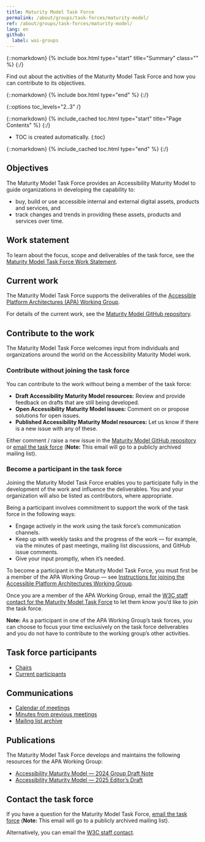 ```yaml
---
title: Maturity Model Task Force
permalink: /about/groups/task-forces/maturity-model/
ref: /about/groups/task-forces/maturity-model/
lang: en
github:
  label: wai-groups
---
```


{::nomarkdown}
{% include box.html type="start" title="Summary" class="" %}
{:/}

Find out about the activities of the Maturity Model Task Force and how you can contribute to its objectives.

{::nomarkdown}
{% include box.html type="end" %}
{:/}

{::options toc_levels="2..3" /}

{::nomarkdown}
{% include_cached toc.html type="start" title="Page Contents" %}
{:/}

-   TOC is created automatically.
{:toc}

{::nomarkdown}
{% include_cached toc.html type="end" %}
{:/}

## Objectives

The Maturity Model Task Force provides an Accessibility Maturity Model to guide organizations in developing the capability to:

- buy, build or use accessible internal and external digital assets, products and services, and
- track changes and trends in providing these assets, products and services over time.

## Work statement

To learn about the focus, scope and deliverables of the task force, see the [Maturity Model Task Force Work Statement](/about/groups/task-forces/maturity-model/work-statement/).

## Current work

The Maturity Model Task Force supports the deliverables of the [Accessible Platform Architectures (APA) Working Group](/about/groups/apawg/).

For details of the current work, see the [Maturity Model GitHub repository](https://github.com/w3c/maturity-model/).

## Contribute to the work

The Maturity Model Task Force welcomes input from individuals and organizations around the world on the Accessibility Maturity Model work.

### Contribute without joining the task force

You can contribute to the work without being a member of the task force:

- **Draft Accessibility Maturity Model resources:** Review and provide feedback on drafts that are still being developed.
- **Open Accessibility Maturity Model issues:** Comment on or propose solutions for open issues.
- **Published Accessibility Maturity Model resources:** Let us know if there is a new issue with any of these.

Either comment / raise a new issue in the [Maturity Model GitHub repository](https://github.com/w3c/maturity-model/issues) or [email the task force](mailto:public-maturity@w3.org) (**Note:** This email will go to a publicly archived mailing list).

### Become a participant in the task force

Joining the Maturity Model Task Force enables you to participate fully in the development of the work and influence the deliverables. You and your organization will also be listed as contributors, where appropriate.

Being a participant involves commitment to support the work of the task force in the following ways:

* Engage actively in the work using the task force’s communication channels.
* Keep up with weekly tasks and the progress of the work &mdash; for example, via the minutes of past meetings, mailing list discussions, and GitHub issue comments.
* Give your input promptly, when it’s needed.

To become a participant in the Maturity Model Task Force, you must first be a member of the APA Working Group &mdash; see [Instructions for joining the Accessible Platform Architectures Working Group](https://www.w3.org/groups/wg/apa/instructions/).

Once you are a member of the APA Working Group, email the [W3C staff contact for the Maturity Model Task Force](https://www.w3.org/groups/tf/maturity/participants/#staff) to let them know you’d like to join the task force.

**Note:** As a participant in one of the APA Working Group’s task forces, you can choose to focus your time exclusively on the task force deliverables and you do not have to contribute to the working group’s other activities.

## Task force participants

* [Chairs](https://www.w3.org/groups/tf/maturity/participants/#chairs)
* [Current participants](https://www.w3.org/groups/tf/maturity/participants/#participants)

## Communications

* [Calendar of meetings](https://www.w3.org/groups/tf/maturity/calendar/)
* [Minutes from previous meetings](/about/groups/task-forces/maturity-model/minutes/)
* [Mailing list archive](https://lists.w3.org/Archives/Public/public-maturity/)

## Publications

The Maturity Model Task Force develops and maintains the following resources for the APA Working Group:

* [Accessibility Maturity Model &mdash; 2024 Group Draft Note](https://www.w3.org/TR/maturity-model/)
* [Accessibility Maturity Model &mdash; 2025 Editor’s Draft](https://w3c.github.io/maturity-model/)

## Contact the task force

If you have a question for the Maturity Model Task Force, [email the task force](mailto:public-maturity@w3.org) (**Note:** This email will go to a publicly archived mailing list).

Alternatively, you can email the [W3C staff contact](https://www.w3.org/groups/tf/maturity/participants/#staff).
